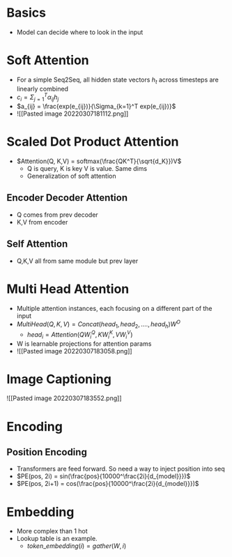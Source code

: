 # Basics
- Model can decide where to look in the input

# Soft Attention
- For a simple Seq2Seq, all hidden state vectors $h_t$ across timesteps are linearly combined
- $c_i = \Sigma_{j=1}^T \alpha_{ij} h_j$
- $a_{ij} = \frac{exp(e_{ij})}{\Sigma_{k=1}^T exp(e_{ij})}$
- ![[Pasted image 20220307181112.png]]

# Scaled Dot Product Attention
- $Attention(Q, K,V) = softmax(\frac{QK^T}{\sqrt{d_K}})V$
	- Q is query, K is key V is value. Same dims
	- Generalization of soft attention

## Encoder Decoder Attention
- Q comes from prev decoder
- K,V from encoder

## Self Attention
- Q,K,V all from same module but prev layer

# Multi Head Attention
- Multiple attention instances, each focusing on a different part of the input
- $MultiHead(Q,K,V) = Concat(head_1, head_2, …., head_h)W^O$
	- $head_i = Attention(QW_i^Q, KW_i^K , VW_i^V)$
- W is learnable projections for attention params
- ![[Pasted image 20220307183058.png]]

# Image Captioning
![[Pasted image 20220307183552.png]]

# Encoding

## Position Encoding
- Transformers are feed forward. So need a way to inject position into seq 
- $PE(pos, 2i) = sin(\frac{pos}{10000^\frac{2i}{d_{model}}})$
- $PE(pos, 2i+1) = cos(\frac{pos}{10000^\frac{2i}{d_{model}}})$

# Embedding
- More complex than 1 hot
- Lookup table is an example. 
	- $token\_embedding(i) = gather(W, i)$
